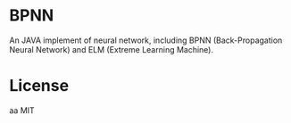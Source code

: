 BPNN
====

An JAVA implement of neural network, including BPNN (Back-Propagation Neural Network) and ELM (Extreme Learning Machine).

License
=
aa
MIT
